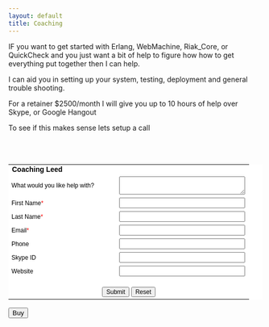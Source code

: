 ```yaml
---
layout: default
title: Coaching
---
```


IF you want to get started with Erlang, WebMachine, Riak_Core, or
QuickCheck and you just want a bit of help to figure how how to get
everything put together then I can help. 

I can aid you in setting up your system, testing, deployment and
general trouble shooting. 

For a retainer $2500/month I will give you up to 10 hours of help over
Skype, or Google Hangout

To see if this makes sense lets setup a call 

<div id='crmWebToEntityForm' align='center'>  <form action='https://crm.zoho.com/crm/WebToLeadForm' name=WebToLeads1240334000000090001 method='POST' onSubmit='javascript:document.charset="UTF-8"; return checkMandatery()' accept-charset='UTF-8'>  <input type='text' style='display:none;' name='xnQsjsdp' value='4e1d37cd612948b745afac330b4cc68227fe2f290e22795a3622c39053854599'/>  <input type='hidden' name='zc_gad' id='zc_gad' value=''/>  <input type='text' style='display:none;' name='xmIwtLD' value='5e11af130c09f2a9e0f5f03ecb2fd30a98cbccf0f563b65cfc496fb2b8ae7e64'/>  <input type='text'  style='display:none;' name='actionType' value='TGVhZHM='/> <input type='text' style='display:none;' name='returnURL' value='http&#x3a;&#x2f;&#x2f;zachkessin.com&#x2f;coaching.html' /> <br><table border=0 cellspacing=0 cellpadding='6' width=600 style='background-color:white;color:black'><tr><td colspan='2' align='left' style='color:black;font-family:Arial;font-size:14px;'><strong>Coaching Leed</strong></td></tr> <br><tr><td nowrap='nowrap' align='left'  style='font-size:12px;font-family:Arial;width:200px;'>What would you like help with&#x3f; </td><td style='width:250px;' > <textarea style='width:250px;' name='Description' maxlength='1000' width='250' height='250'></textarea></td></tr><tr><td nowrap='nowrap' align='left'  style='font-size:12px;font-family:Arial;width:200px;'>First Name<span style='color:red;'>*</span> </td><td style='width:250px;' ><input type='text' style='width:250px;'  maxlength='40' name='First Name' /></td></tr><tr><td nowrap='nowrap' align='left'  style='font-size:12px;font-family:Arial;width:200px;'>Last Name<span style='color:red;'>*</span> </td><td style='width:250px;' ><input type='text' style='width:250px;'  maxlength='80' name='Last Name' /></td></tr><tr><td nowrap='nowrap' align='left'  style='font-size:12px;font-family:Arial;width:200px;'>Email<span style='color:red;'>*</span> </td><td style='width:250px;' ><input type='text' style='width:250px;'  maxlength='100' name='Email' /></td></tr><tr><td nowrap='nowrap' align='left'  style='font-size:12px;font-family:Arial;width:200px;'>Phone </td><td style='width:250px;' ><input type='text' style='width:250px;'  maxlength='30' name='Phone' /></td></tr><tr><td nowrap='nowrap' align='left'  style='font-size:12px;font-family:Arial;width:200px;'>Skype ID </td><td style='width:250px;' ><input type='text' style='width:250px;'  maxlength='50' name='Skype ID' /></td></tr><tr><td nowrap='nowrap' align='left'  style='font-size:12px;font-family:Arial;width:200px;'>Website </td><td style='width:250px;' ><input type='text' style='width:250px;'  maxlength='255' name='Website' /></td></tr><tr><td colspan='2' align='center' style='padding-top: 15px;' ><input   style='font-size:12px;color:black' type='submit'  value='Submit' /> <input type='reset'  style='font-size:12px;color:black' value='Reset' /> </td></tr></table><script> var mndFileds=new Array('First Name','Last Name','Email');var fldLangVal=new Array('First Name','Last Name','Email');function reloadImg(){if(document.getElementById('imgid').src.indexOf('&d') !== -1 ){document.getElementById('imgid').src=document.getElementById('imgid').src.substring(0,document.getElementById('imgid').src.indexOf('&d'))+'&d'+new Date().getTime();}else{document.getElementById('imgid').src = document.getElementById('imgid').src+'&d'+new Date().getTime();}}function checkMandatery(){var name='';var email='';for(i=0;i<mndFileds.length;i++){ var fieldObj=document.forms['WebToLeads1240334000000090001'][mndFileds[i]];if(fieldObj) {if(((fieldObj.value).replace(/^\s+|\s+$/g, '')).length==0){alert(fldLangVal[i] +' cannot be empty'); fieldObj.focus(); return false;}else if(fieldObj.nodeName=='SELECT'){if(fieldObj.options[fieldObj.selectedIndex].value=='-None-'){alert(fldLangVal[i] +' cannot be none'); fieldObj.focus(); return false;}} else if(fieldObj.type =='checkbox'){ if (fieldObj.checked == false){     alert('Please accept  '+fldLangVal[i]); fieldObj.focus();return false;}}try{if(fieldObj.name == 'Last Name'){name = fieldObj.value;}}catch(e){}}}try{if($zoho){var LDTuvidObj = document.forms['WebToLeads1240334000000090001']['LDTuvid'];if(LDTuvidObj){LDTuvidObj.value = $zoho.salesiq.visitor.uniqueid();}var firstnameObj = document.forms['WebToLeads1240334000000090001']['First Name'];if(firstnameObj){name = firstnameObj.value +' '+name;}$zoho.salesiq.visitor.name(name);var emailObj = document.forms['WebToLeads1240334000000090001']['Email'];if(emailObj){email = emailObj.value;$zoho.salesiq.visitor.email(email);}}}catch(e){}}</script>  </form></div>


<form action='https://www.2checkout.com/checkout/purchase' method='post'>
  <input type='hidden' name='sid' value='202487840'>
  <input type='hidden' name='quantity' value='1'>
  <input type='hidden' name='product_id' value='4'>
  <input name='submit' type='submit' value='Buy' >
</form>

